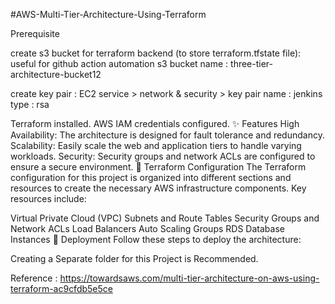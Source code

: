 #AWS-Multi-Tier-Architecture-Using-Terraform

Prerequisite

create s3 bucket for terraform backend (to store terraform.tfstate file): useful for github action automation s3 bucket name : three-tier-architecture-bucket12

create key pair : EC2 service > network & security > key pair name : jenkins type : rsa

Terraform installed.
AWS IAM credentials configured.
✨ Features
High Availability: The architecture is designed for fault tolerance and redundancy.
Scalability: Easily scale the web and application tiers to handle varying workloads.
Security: Security groups and network ACLs are configured to ensure a secure environment.
🔧 Terraform Configuration
The Terraform configuration for this project is organized into different sections and resources to create the necessary AWS infrastructure components. Key resources include:

Virtual Private Cloud (VPC)
Subnets and Route Tables
Security Groups and Network ACLs
Load Balancers
Auto Scaling Groups
RDS Database Instances
🚀 Deployment
Follow these steps to deploy the architecture:

Creating a Separate folder for this Project is Recommended.

Reference  : https://towardsaws.com/multi-tier-architecture-on-aws-using-terraform-ac9cfdb5e5ce
